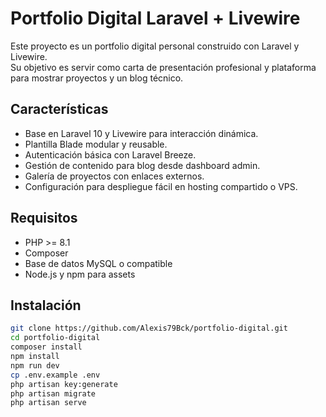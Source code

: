 # Portfolio Digital Laravel + Livewire

Este proyecto es un portfolio digital personal construido con Laravel y Livewire.  
Su objetivo es servir como carta de presentación profesional y plataforma para mostrar proyectos y un blog técnico.

## Características

- Base en Laravel 10 y Livewire para interacción dinámica.  
- Plantilla Blade modular y reusable.  
- Autenticación básica con Laravel Breeze.  
- Gestión de contenido para blog desde dashboard admin.  
- Galería de proyectos con enlaces externos.  
- Configuración para despliegue fácil en hosting compartido o VPS.  

## Requisitos

- PHP >= 8.1  
- Composer  
- Base de datos MySQL o compatible  
- Node.js y npm para assets  

## Instalación

```bash
git clone https://github.com/Alexis79Bck/portfolio-digital.git
cd portfolio-digital
composer install
npm install
npm run dev
cp .env.example .env
php artisan key:generate
php artisan migrate
php artisan serve
